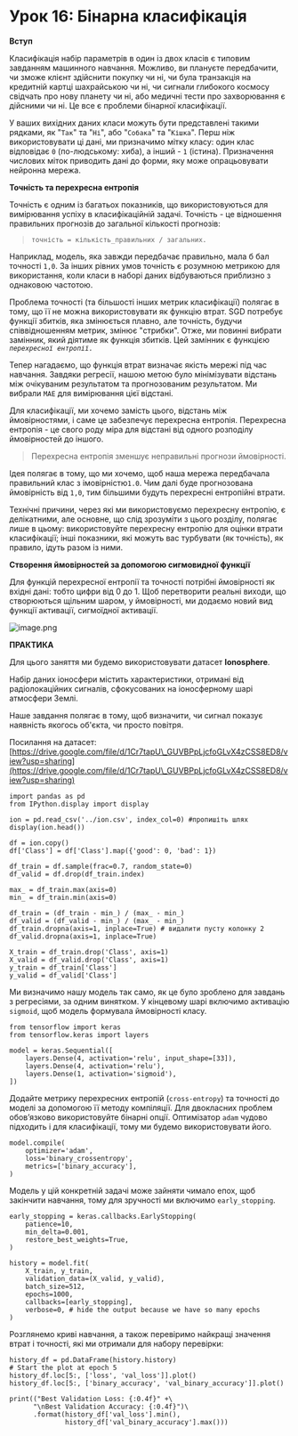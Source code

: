 # Урок 16: Бінарна класифікація

**Вступ**

Класифікація набір параметрів в один із двох класів є типовим завданням машинного навчання. Можливо, ви плануєте передбачити, чи зможе клієнт здійснити покупку чи ні, чи була транзакція на кредитній картці шахрайською чи ні, чи сигнали глибокого космосу свідчать про нову планету чи ні, або медичні тести про захворювання є дійсними чи ні. Це все є проблеми бінарної класифікації.

У ваших вихідних даних класи можуть бути представлені такими рядками, як "`Так`" та "`Ні`", або "`Собака`" та "`Кішка`". Перш ніж використовувати ці дані, ми призначимо мітку класу: один клас відповідає `0` (по-людському: хиба), а інший - `1` (істина). Призначення числових міток приводить дані до форми, яку може опрацьовувати нейронна мережа.

**Точність та перехресна ентропія**

Точність є одним із багатьох показників, що використовуються для вимірювання успіху в класифікаційній задачі. Точність - це відношення правильних прогнозів до загальної кількості прогнозів:

> `точність = кількість_правильних / загальних.`

Наприклад, модель, яка завжди передбачає правильно, мала б бал точності `1,0`. За інших рівних умов точність є розумною метрикою для використання, коли класи в наборі даних відбуваються приблизно з однаковою частотою.

Проблема точності (та більшості інших метрик класифікації) полягає в тому, що її не можна використовувати як функцію втрат. SGD потребує функції збитків, яка змінюється плавно, але точність, будучи співвідношенням метрик, змінює "стрибки". Отже, ми повинні вибрати замінник, який діятиме як функція збитків. Цей замінник є функцією _`перехресної ентропії.`_

Тепер нагадаємо, що функція втрат визначає якість мережі під час навчання. Завдяки регресії, нашою метою було мінімізувати відстань між очікуваним результатом та прогнозованим результатом. Ми вибрали `MAE` для вимірювання цієї відстані.

Для класифікації, ми хочемо замість цього, відстань між ймовірностями, і саме це забезпечує перехресна ентропія. Перехресна ентропія - це свого роду міра для відстані від одного розподілу ймовірностей до іншого.

> Перехресна ентропія зменшує неправильні прогнози ймовірності.

Ідея полягає в тому, що ми хочемо, щоб наша мережа передбачала правильний клас з імовірністю`1.0`. Чим далі буде прогнозована ймовірність від `1,0`, тим більшими будуть перехресні ентропійні втрати.

Технічні причини, через які ми використовуємо перехресну ентропію, є делікатними, але основне, що слід зрозуміти з цього розділу, полягає лише в цьому: використовуйте перехресну ентропію для оцінки втрати класифікації; інші показники, які можуть вас турбувати (як точність), як правило, ідуть разом із ними.

**Створення ймовірностей за допомогою сигмовидної функції**

Для функцій перехресної ентропії та точності потрібні ймовірності як вхідні дані: тобто цифри від 0 до 1. Щоб перетворити реальні виходи, що створюються щільним шаром, у ймовірності, ми додаємо новий вид функції активації, сигмоїдної активації.

![image.png](https://firebasestorage.googleapis.com/v0/b/gitbook-x-prod.appspot.com/o/spaces%2F-MbjhfFkYBbYEPTQa-y0-887967055%2Fuploads%2Ffucf6stIZUb1c161JPqv%2Ffile.png?alt=media)

**ПРАКТИКА**

Для цього заняття ми будемо використовувати датасет **Ionosphere**.

Набір даних іоносфери містить характеристики, отримані від радіолокаційних сигналів, сфокусованих на іоносферному шарі атмосфери Землі.

Наше завдання полягає в тому, щоб визначити, чи сигнал показує наявність якогось об'єкта, чи просто повітря.

Посилання на датасет: [https://drive.google.com/file/d/1Cr7tapU\_GUVBPpLjcfoGLvX4zCSS8ED8/view?usp=sharing](https://drive.google.com/file/d/1Cr7tapU\_GUVBPpLjcfoGLvX4zCSS8ED8/view?usp=sharing)

```
import pandas as pd
from IPython.display import display

ion = pd.read_csv('../ion.csv', index_col=0) #пропишіть шлях
display(ion.head())

df = ion.copy()
df['Class'] = df['Class'].map({'good': 0, 'bad': 1})

df_train = df.sample(frac=0.7, random_state=0)
df_valid = df.drop(df_train.index)

max_ = df_train.max(axis=0)
min_ = df_train.min(axis=0)

df_train = (df_train - min_) / (max_ - min_)
df_valid = (df_valid - min_) / (max_ - min_)
df_train.dropna(axis=1, inplace=True) # видалити пусту колонку 2
df_valid.dropna(axis=1, inplace=True)

X_train = df_train.drop('Class', axis=1)
X_valid = df_valid.drop('Class', axis=1)
y_train = df_train['Class']
y_valid = df_valid['Class']
```

&#x20;Ми визначимо нашу модель так само, як це було зроблено для завдань з регресіями, за одним винятком. У кінцевому шарі включимо активацію `sigmoid`, щоб модель формувала ймовірності класу.

```
from tensorflow import keras
from tensorflow.keras import layers

model = keras.Sequential([
    layers.Dense(4, activation='relu', input_shape=[33]),
    layers.Dense(4, activation='relu'),    
    layers.Dense(1, activation='sigmoid'),
])
```

&#x20;Додайте метрику перехресних ентропій (`cross-entropy`) та точності до моделі за допомогою її методу компіляції. Для двокласних проблем обов’язково використовуйте бінарні опції. Оптимізатор `adam` чудово підходить і для класифікації, тому ми будемо використовувати його.

```
model.compile(
    optimizer='adam',
    loss='binary_crossentropy',
    metrics=['binary_accuracy'],
)
```

&#x20;Модель у цій конкретній задачі може зайняти чимало епох, щоб закінчити навчання, тому для зручності ми включимо `early_stopping`.

```
early_stopping = keras.callbacks.EarlyStopping(
    patience=10,
    min_delta=0.001,
    restore_best_weights=True,
)

history = model.fit(
    X_train, y_train,
    validation_data=(X_valid, y_valid),
    batch_size=512,
    epochs=1000,
    callbacks=[early_stopping],
    verbose=0, # hide the output because we have so many epochs
)
```

Розглянемо криві навчання, а також перевіримо найкращі значення втрат і точності, які ми отримали для набору перевірки:

```
history_df = pd.DataFrame(history.history)
# Start the plot at epoch 5
history_df.loc[5:, ['loss', 'val_loss']].plot()
history_df.loc[5:, ['binary_accuracy', 'val_binary_accuracy']].plot()

print(("Best Validation Loss: {:0.4f}" +\
      "\nBest Validation Accuracy: {:0.4f}")\
      .format(history_df['val_loss'].min(), 
              history_df['val_binary_accuracy'].max()))
```
